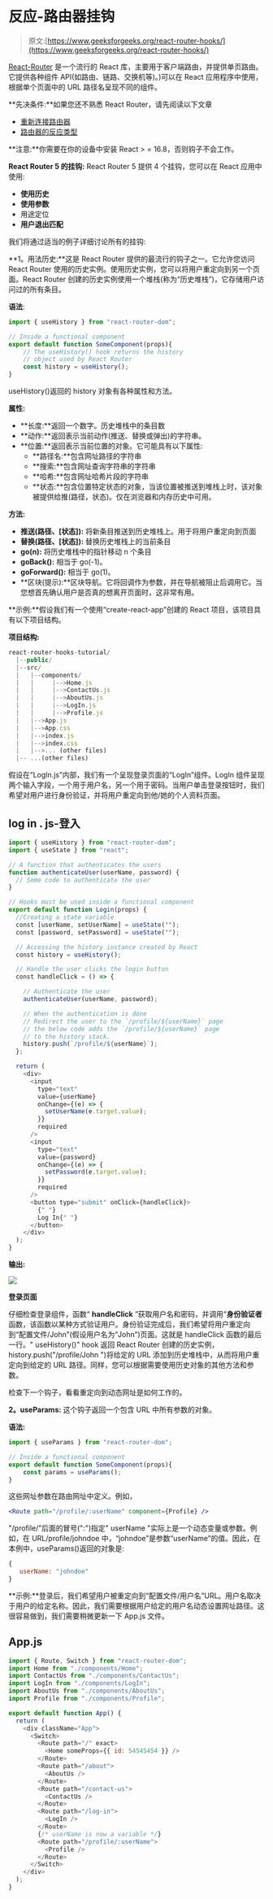 # 反应-路由器挂钩

> 原文:[https://www.geeksforgeeks.org/react-router-hooks/](https://www.geeksforgeeks.org/react-router-hooks/)

[React-Router](https://www.geeksforgeeks.org/reactjs-router/) 是一个流行的 React 库，主要用于客户端路由，并提供单页路由。它提供各种组件 API(如路由、链路、交换机等)。)可以在 React 应用程序中使用，根据单个页面中的 URL 路径名呈现不同的组件。

**先决条件:**如果您还不熟悉 React Router，请先阅读以下文章

*   [重新连接路由器](https://www.geeksforgeeks.org/reactjs-router/)
*   [路由器的反应类型](https://www.geeksforgeeks.org/reactjs-types-of-routers/)

**注意:**你需要在你的设备中安装 React > = 16.8，否则钩子不会工作。

**React Router 5 的挂钩:** React Router 5 提供 4 个挂钩，您可以在 React 应用中使用:

*   **使用历史**
*   **使用参数**
*   用途定位
*   **用户退出匹配**

我们将通过适当的例子详细讨论所有的挂钩:

**1。用法历史:**这是 React Router 提供的最流行的钩子之一。它允许您访问 React Router 使用的历史实例。使用历史实例，您可以将用户重定向到另一个页面。React Router 创建的历史实例使用一个堆栈(称为“历史堆栈”)，它存储用户访问过的所有条目。

**语法**:

```jsx
import { useHistory } from "react-router-dom";

// Inside a functional component
export default function SomeComponent(props){
    // The useHistory() hook returns the history
    // object used by React Router
    const history = useHistory();
}
```

useHistory()返回的 history 对象有各种属性和方法。

**属性:**

*   **长度:**返回一个数字。历史堆栈中的条目数
*   **动作:**返回表示当前动作(推送、替换或弹出)的字符串。
*   **位置:**返回表示当前位置的对象。它可能具有以下属性:
    *   **路径名:**包含网址路径的字符串
    *   **搜索:**包含网址查询字符串的字符串
    *   **哈希:**包含网址哈希片段的字符串
    *   **状态:**包含位置特定状态的对象，当该位置被推送到堆栈上时，该对象被提供给推(路径，状态)。仅在浏览器和内存历史中可用。

**方法:**

*   **推送(路径、[状态]):** 将新条目推送到历史堆栈上。用于将用户重定向到页面
*   **替换(路径、[状态]):** 替换历史堆栈上的当前条目
*   **go(n):** 将历史堆栈中的指针移动 n 个条目
*   **goBack():** 相当于 go(-1)。
*   **goForward():** 相当于 go(1)。
*   **区块(提示):**区块导航。它将回调作为参数，并在导航被阻止后调用它。当您想首先确认用户是否真的想离开页面时，这非常有用。

**示例:**假设我们有一个使用“create-react-app”创建的 React 项目，该项目具有以下项目结构。

**项目结构:**

```jsx
react-router-hooks-tutorial/
  |--public/
  |--src/
  |   |--components/
  |   |     |-->Home.js
  |   |     |-->ContactUs.js
  |   |     |-->AboutUs.js
  |   |     |-->LogIn.js
  |   |     |-->Profile.js
  |   |-->App.js
  |   |-->App.css
  |   |-->index.js
  |   |-->index.css
  |   |-->... (other files)
  |-- ...(other files)
```

假设在“LogIn.js”内部，我们有一个呈现登录页面的“LogIn”组件。LogIn 组件呈现两个输入字段，一个用于用户名，另一个用于密码。当用户单击登录按钮时，我们希望对用户进行身份验证，并将用户重定向到他/她的个人资料页面。

## log in . js-登入

```jsx
import { useHistory } from "react-router-dom";
import { useState } from "react";

// A function that authenticates the users
function authenticateUser(userName, password) {
  // Some code to authenticate the user
}

// Hooks must be used inside a functional component
export default function Login(props) {
  //Creating a state variable
  const [userName, setUserName] = useState("");
  const [password, setPassword] = useState("");

  // Accessing the history instance created by React
  const history = useHistory();

  // Handle the user clicks the login button
  const handleClick = () => {

    // Authenticate the user
    authenticateUser(userName, password);

    // When the authentication is done
    // Redirect the user to the `/profile/${userName}` page
    // the below code adds the `/profile/${userName}` page
    // to the history stack.
    history.push(`/profile/${userName}`);
  };

  return (
    <div>
      <input
        type="text"
        value={userName}
        onChange={(e) => {
          setUserName(e.target.value);
        }}
        required
      />
      <input
        type="text"
        value={password}
        onChange={(e) => {
          setPassword(e.target.value);
        }}
        required
      />
      <button type="submit" onClick={handleClick}>
        {" "}
        Log In{" "}
      </button>
    </div>
  );
}
```

**输出:**

![](img/aa4d28c30e5509f7372b02ce6944ac14.png)

**登录页面**

仔细检查登录组件，函数“ **handleClick** ”获取用户名和密码，并调用“**身份验证者**函数，该函数以某种方式验证用户。身份验证完成后，我们希望将用户重定向到“配置文件/John”(假设用户名为“John”)页面。这就是 handleClick 函数的最后一行。" useHistory()" hook 返回 React Router 创建的历史实例，history.push("/profile/John ")将给定的 URL 添加到历史堆栈中，从而将用户重定向到给定的 URL 路径。同样，您可以根据需要使用历史对象的其他方法和参数。

检查下一个钩子，看看重定向到动态网址是如何工作的。

**2。useParams:** 这个钩子返回一个包含 URL 中所有参数的对象。

**语法:**

```jsx
import { useParams } from "react-router-dom";

// Inside a functional component
export default function SomeComponent(props){
    const params = useParams();
}
```

这些网址参数在路由网址中定义。例如，

```jsx
<Route path="/profile/:userName" component={Profile} />
```

"/profile/"后面的冒号(":")指定" userName "实际上是一个动态变量或参数。例如，在 URL/profile/johndoe 中，“johndoe”是参数“userName”的值。因此，在本例中，useParams()返回的对象是:

```jsx
{
   userName: "johndoe"
}
```

**示例:**登录后，我们希望用户被重定向到“配置文件/用户名”URL。用户名取决于用户的给定名称。因此，我们需要根据用户给定的用户名动态设置网址路径。这很容易做到，我们需要稍微更新一下 App.js 文件。

## App.js

```jsx
import { Route, Switch } from "react-router-dom";
import Home from "./components/Home";
import ContactUs from "./components/ContactUs";
import LogIn from "./components/LogIn";
import AboutUs from "./components/AboutUs";
import Profile from "./components/Profile";

export default function App() {
  return (
    <div className="App">
      <Switch>
        <Route path="/" exact>
          <Home someProps={{ id: 54545454 }} />
        </Route>
        <Route path="/about">
          <AboutUs />
        </Route>
        <Route path="/contact-us">
          <ContactUs />
        </Route>
        <Route path="/log-in">
          <LogIn />
        </Route>
        {/* userName is now a variable */}
        <Route path="/profile/:userName">
          <Profile />
        </Route>
      </Switch>
    </div>
  );
}
```